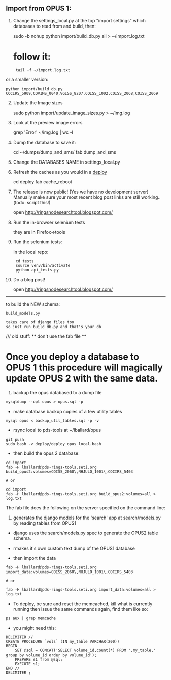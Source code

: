 ## Import from OPUS 1:

1. Change the settings_local.py at the top "import settings" which databases to read from and build, then:

	sudo -b nohup python import/build_db.py all > ~/import.log.txt

	# follow it:

		tail -f ~/import.log.txt

or a smaller version:

    python import/build_db.py COCIRS_5909,COVIMS_0040,VGISS_8207,COISS_1002,COISS_2068,COISS_2069


2. Update the Image sizes

	sudo python import/update_image_sizes.py > ~/img.log


3. Look at the preview image errors

	grep 'Error' ~/img.log | wc -l


4. Dump the database to save it:

	cd ~/dumps/dump_and_sms/
	fab  dump_and_sms

5. Change the DATABASES NAME in settings_local.py

6. Refresh the caches as you would in a [deploy](../deploy/README.md)

    cd deploy
    fab cache_reboot


7. The release is now public! (Yes we have no development server) Manually make sure your most recent blog post links are still working.. (todo: script this!)

    open http://ringsnodesearchtool.blogspot.com/

8. Run the in-browser selenium tests

	they are in Firefox->tools

9. Run the selenium tests:

    In the local repo:

        cd tests
        source venv/bin/activate
        python api_tests.py

10. Do a blog post!

	open http://ringsnodesearchtool.blogspot.com/





---------------------------------------------
to build the NEW schema:

	build_models.py

	takes care of django files too
	so just run build_db.py and that's your db


/// old stuff: ** don't use the fab file **


# Once you deploy a database to OPUS 1 this procedure will magically update OPUS 2 with the same data.

1. backup the opus databased to a dump file

```
mysqldump --opt opus > opus.sql -p
```

- make database backup copies of a few utility tables

```
mysql opus < backup_util_tables.sql -p -v
```

- rsync local to pds-tools at ~/lballard/opus

```
git push
sudo bash -v deploy/deploy_opus_local.bash
```

- then build the opus 2 database:

```
cd import
fab -H lballard@pds-rings-tools.seti.org build_opus2:volumes=COISS_2060\,NHJULO_1001\,COCIRS_5403

# or

cd import
fab -H lballard@pds-rings-tools.seti.org build_opus2:volumes=all > log.txt

```
The fab file does the following on the server specified on the command line:

1.  generates the django models for the 'search' app at search/models.py by reading tables from OPUS1

-  django uses the search/models.py spec to generate the OPUS2 table schema.

-  rmakes it's own custom text dump of the OPUS1 database



- then import the data

```
fab -H lballard@pds-rings-tools.seti.org import_data:volumes=COISS_2060\,NHJULO_1001\,COCIRS_5403

# or

fab -H lballard@pds-rings-tools.seti.org import_data:volumes=all > log.txt

```



- To deploy, be sure and reset the memcached, kill what is currently running then issue the same commands again, find them like so:

```
ps aux | grep memcache
```

- you might need this:


```
DELIMITER //
CREATE PROCEDURE `vols` (IN my_table VARCHAR(200))
BEGIN
    SET @sql = CONCAT('SELECT volume_id,count(*) FROM ',my_table,' group by volume_id order by volume_id');
    PREPARE s1 from @sql;
    EXECUTE s1;
END //
DELIMITER ;
```
